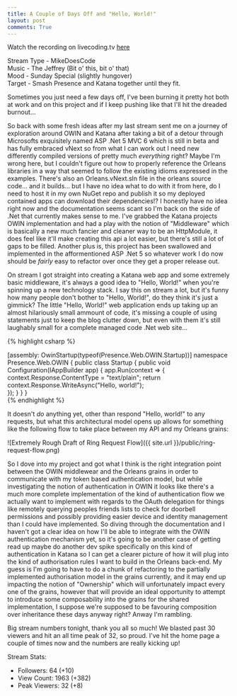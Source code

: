 ```yaml
---
title: A Couple of Days Off and "Hello, World!"
layout: post
comments: True
---
```


Watch the recording on livecoding.tv [here](https://www.livecoding.tv/video/mikedoescode-owin-katana-whaaaaaa/)  

Stream Type - MikeDoesCode  
Music - The Jeffrey (Bit o' this, bit o' that)   
Mood - Sunday Special (slightly hungover)  
Target - Smash Presence and Katana together until they fit.  

Sometimes you just need a few days off, I've been burning it pretty hot both at work and on this project and if I keep pushing like that I'll hit the dreaded burnout...

So back with some fresh ideas after my last stream sent me on a journey of exploration around OWIN and Katana after taking a bit of a detour through Microsofts exquisitely named ASP .Net 5 MVC 6 which is still in beta and has fully embraced vNext so from what I can work out I need new differently compiled versions of pretty much *everything* right? Maybe I'm wrong here, but I couldn't figure out how to properly reference the Orleans libraries in a way that seemed to follow the existing idioms expressed in the examples. There's also an Orleans.vNext.sln file in the orleans source code... and it builds... but I have no idea what to do with it from here, do I need to host it in my own NuGet repo and publish it so my deployed contained apps can download their dependencies!? I honestly have no idea right now and the documentation seems scant so I'm back on the side of .Net that currently makes sense to me. I've grabbed the Katana projects OWIN implementation and had a play with the notion of "Middleware" which is basically a new much fancier and cleaner way to be an HttpModule, it does feel like it'll make creating this api a lot easier, but there's still a lot of gaps to be filled. Another plus is, this project has been swallowed and implemented in the afformentioned ASP .Net 5 so whatever work I do now should be *fairly* easy to refactor over once they get a proper release out.

On stream I got straight into creating a Katana web app and some extremely basic middleware, it's always a good idea to "Hello, World!" when you're spinning up a new technology stack. I say this on stream a lot, but it's funny how many people don't bother to "Hello, World!", do they think it's just a gimmick? The little "Hello, World!" web application ends up taking up an almost hilariously small ammount of code, it's missing a couple of using statements just to keep the blog clutter down, but even with them it's still laughably small for a complete managed code .Net web site... 

{% highlight csharp %}

[assembly: OwinStartup(typeof(Presence.Web.OWIN.Startup))]
namespace Presence.Web.OWIN
{
    public class Startup
    {
        public void Configuration(IAppBuilder app)
        {
            app.Run(context =>
            {                
                context.Response.ContentType = "text/plain";
                return context.Response.WriteAsync("Hello, world!");                
            });
        }
    }
}       
{% endhighlight %}

It doesn't *do* anything yet, other than respond "Hello, world!" to any requests, but what this architectural model opens up allows for something like the following flow to take place between my API and my Orleans grains:

![Extremely Rough Draft of Ring Request Flow]({{ site.url }}/public/ring-request-flow.png)

So I dove into my project and got what I think is the right integration point between the OWIN middlewear and the Orleans grains in order to communicate with my token based authentication model, but while investigating the notion of authentication in OWIN it looks like there's a much more complete implementation of the kind of authentication flow we actually want to implement with regards to the OAuth delegation for things like remotely querying peoples friends lists to check for doorbell permissions and possibly providing easier device and identity management than I could have implemented. So diving through the documentation and I haven't got a clear idea on how I'll be able to integrate with the OWIN authentication mechanism yet, so it's going to be another case of getting read up maybe do another dev spike specifically on this kind of authentication in Katana so I can get a clearer picture of how it will plug into the kind of authorisation rules I want to build in the Orleans back-end. My guess is I'm going to have to do a chunk of refactoring to the partially implemented authorisation model in the grains currently, and it may end up impacting the notion of "Ownership" which will unfortunately impact every one of the grains, however that will provide an ideal opportunity to attempt to introduce some composability into the grains for the shared implementation, I suppose we're supposed to be favouring composition over inheritance these days anyway right? Anway I'm rambling. 

Big stream numbers tonight, thank you all so much! We blasted past 30 viewers and hit an all time peak of 32, so proud. I've hit the home page a couple of times now and the numbers are really kicking up!

Stream Stats:  
 - Followers: 64 (+10)   
 - View Count: 1963 (+382)    
 - Peak Viewers: 32 (+8)  